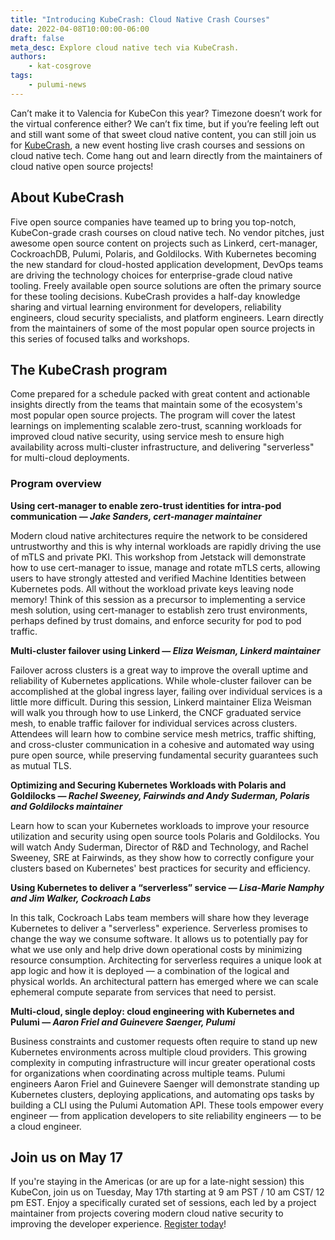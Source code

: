 ```yaml
---
title: "Introducing KubeCrash: Cloud Native Crash Courses"
date: 2022-04-08T10:00:00-06:00
draft: false
meta_desc: Explore cloud native tech via KubeCrash.
authors:
    - kat-cosgrove
tags:
    - pulumi-news
---
```


Can’t make it to Valencia for KubeCon this year? Timezone doesn’t work for the virtual conference either? We can’t fix time, but if you’re feeling left out and still want some of that sweet cloud native content, you can still join us for [KubeCrash](https://kubecrash.io/), a new event hosting live crash courses and sessions on cloud native tech. Come hang out and learn directly from the maintainers of cloud native open source projects!

## About KubeCrash

Five open source companies have teamed up to bring you top-notch, KubeCon-grade crash courses on cloud native tech. No vendor pitches, just awesome open source content on projects such as Linkerd, cert-manager, CockroachDB, Pulumi, Polaris, and Goldilocks. 
With Kubernetes becoming the new standard for cloud-hosted application development, DevOps teams are driving the technology choices for enterprise-grade cloud native tooling. Freely available open source solutions are often the primary source for these tooling decisions.
KubeCrash provides a half-day knowledge sharing and virtual learning environment for developers, reliability engineers, cloud security specialists, and platform engineers. Learn directly from the maintainers of some of the most popular open source projects in this series of focused talks and workshops. 
## The KubeCrash program
Come prepared for a schedule packed with great content and actionable insights directly from the teams that maintain some of the ecosystem's most popular open source projects. The program will cover the latest learnings on implementing scalable zero-trust, scanning workloads for improved cloud native security, using service mesh to ensure high availability across multi-cluster infrastructure, and delivering "serverless" for multi-cloud deployments.
### Program overview 

**Using cert-manager to enable zero-trust identities for intra-pod communication — _Jake Sanders, cert-manager maintainer_**

Modern cloud native architectures require the network to be considered untrustworthy and this is why internal workloads are rapidly driving the use of mTLS and private PKI. This workshop from Jetstack will demonstrate how to use cert-manager to issue, manage and rotate mTLS certs, allowing users to have strongly attested and verified Machine Identities between Kubernetes pods. All without the workload private keys leaving node memory! Think of this session as a precursor to implementing a service mesh solution, using cert-manager to establish zero trust environments, perhaps defined by trust domains, and enforce security for pod to pod traffic.

**Multi-cluster failover using Linkerd — _Eliza Weisman, Linkerd maintainer_** 

Failover across clusters is a great way to improve the overall uptime and reliability of Kubernetes applications. While whole-cluster failover can be accomplished at the global ingress layer, failing over individual services is a little more difficult. During this session, Linkerd maintainer Eliza Weisman will walk you through how to use Linkerd, the CNCF graduated service mesh, to enable traffic failover for individual services across clusters. Attendees will learn how to combine service mesh metrics, traffic shifting, and cross-cluster communication in a cohesive and automated way using pure open source, while preserving fundamental security guarantees such as mutual TLS.

**Optimizing and Securing Kubernetes Workloads with Polaris and Goldilocks —  _Rachel Sweeney, Fairwinds and Andy Suderman, Polaris and Goldilocks maintainer_**

Learn how to scan your Kubernetes workloads to improve your resource utilization and security using open source tools Polaris and Goldilocks. You will watch Andy Suderman, Director of R&D and Technology, and Rachel Sweeney, SRE at Fairwinds, as they show how to correctly configure your clusters based on Kubernetes' best practices for security and efficiency. 

**Using Kubernetes to deliver a “serverless” service — _Lisa-Marie Namphy and Jim Walker, Cockroach Labs_**

In this talk, Cockroach Labs team members will share how they leverage Kubernetes to deliver a "serverless" experience. Serverless promises to change the way we consume software. It allows us to potentially pay for what we use only and help drive down operational costs by minimizing resource consumption. Architecting for serverless requires a unique look at app logic and how it is deployed — a combination of the logical and physical worlds. An architectural pattern has emerged where we can scale ephemeral compute separate from services that need to persist.

**Multi-cloud, single deploy: cloud engineering with Kubernetes and Pulumi — _Aaron Friel and Guinevere Saenger, Pulumi_**

Business constraints and customer requests often require to stand up new Kubernetes environments across multiple cloud providers. This growing complexity in computing infrastructure will incur greater operational costs for organizations when coordinating across multiple teams. Pulumi engineers Aaron Friel and Guinevere Saenger will demonstrate standing up Kubernetes clusters, deploying applications, and automating ops tasks by building a CLI using the Pulumi Automation API. These tools empower every engineer — from application developers to site reliability engineers — to be a cloud engineer.

## Join us on May 17

If you're staying in the Americas (or are up for a late-night session) this KubeCon, join us on Tuesday, May 17th starting at 9 am PST /  10 am CST/ 12 pm EST. Enjoy a specifically curated set of sessions, each led by a project maintainer from projects covering modern cloud native security to improving the developer experience. [Register today](https://www.kubecrash.io/)! 
